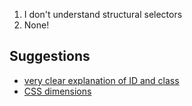 <ol class="questions">

<li>I don't understand structural selectors

<li>None!

</ol>

## Suggestions

* [very clear explanation of ID and class](https://www.washington.edu/accesscomputing/webd2/student/unit3/module5/lesson1.html)
* [CSS dimensions](http://www.w3schools.com/css/css_dimension.asp)
